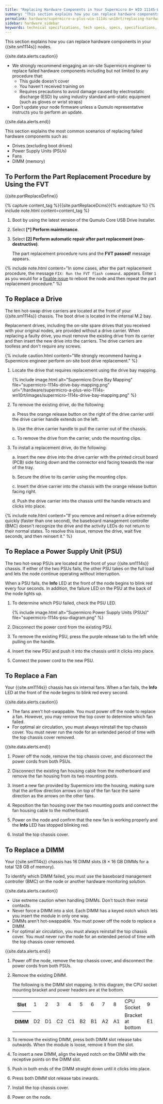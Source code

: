 ```yaml
---
title: "Replacing Hardware Components in Your Supermicro A+ WIO 1114S-WN10RT Nodes"
summary: "This section explains how you can replace hardware components in your Supermicro A+ WIO 1114S-WN10RT nodes."
permalink: hardware/supermicro-a-plus-wio-1114s-wn10rt/replacing-hardware-components.html
sidebar: hardware_sidebar
keywords: technical specifications, tech specs, specs, specifications, Supermicro 1114S, WN10RT
---
```


This section explains how you can replace hardware components in your {{site.sm1114s}} nodes.

{{site.data.alerts.caution}}
<ul>
  <li>We strongly recommend engaging an on-site Supermicro engineer to replace failed hardware components including but not limited to any procedure that:
    <ul>
      <li>This guide doesn't cover</li>
      <li>You haven't received training on</li>
      <li>Requires precautions to avoid damage caused by electrostatic discharge (ESD) by using industry standard anti-static equipment (such as gloves or wrist straps)</li>
    </ul>
  </li>
  <li>Don't update your node firmware unless a Qumulo representative instructs you to perform an update.</li>
</ul>
{{site.data.alerts.end}}

This section explains the most common scenarios of replacing failed hardware components such as:
* Drives (excluding boot drives)
* Power Supply Units (PSUs)
* Fans
* DIMM (memory)

## To Perform the Part Replacement Procedure by Using the FVT
{{site.partReplaceDefine}}

{% capture content_tag %}{{site.partReplaceDcms}}{% endcapture %}
{% include note.html content=content_tag %}

1. Boot by using the latest version of the Qumulo Core USB Drive Installer.

1. Select **[*] Perform maintenance**.
   
1. Select **[2] Perform automatic repair after part replacement (non-destructive)**.

   The part replacement procedure runs and the **FVT passed!** message appears.

{% include note.html content="In some cases, after the part replacement procedure, the message `FIX: Run the FVT flash command.` appears. Enter `1` as you would for a [fixable issue](/hardware/supermicro-a-plus-wio-1114s-wn10rt/getting-started.html#fixable-issues-during-installation) to reboot the node and then repeat the part replacement procedure." %}

## To Replace a Drive
The ten hot-swap drive carriers are located at the front of your {{site.sm1114s}} chassis. The boot drive is located in the internal M.2 bay.

Replacement drives, including the on-site spare drives that you received with your original nodes, are provided without a drive carrier. When replacing a faulty drive, you must remove the existing drive from its carrier and then insert the new drive into the carriers. The drive carriers are toolless and don't require any screws.

{% include caution.html content="We strongly recommend having a Supermicro engineer perform on-site boot drive replacement." %}

1. Locate the drive that requires replacement using the drive bay mapping.

   {% include image.html alt="Supermicro Drive Bay Mapping" file="supermicro-1114s-drive-bay-mapping.png" url="/hardware/supermicro-a-plus-wio-1114s-wn10rt/images/supermicro-1114s-drive-bay-mapping.png" %}

1. To remove the existing drive, do the following:

   a. Press the orange release button on the right of the drive carrier until the drive carrier handle extends on the left.
    
   b. Use the drive carrier handle to pull the carrier out of the chassis.

   c. To remove the drive from the carrier, undo the mounting clips.

1. To install a replacement drive, do the following:

   a. Insert the new drive into the drive carrier with the printed circuit board (PCB) side facing down and the connector end facing towards the rear of the tray.

   b. Secure the drive to its carrier using the mounting clips.

   c. Insert the drive carrier into the chassis with the orange release button facing right.
   
   d. Push the drive carrier into the chassis until the handle retracts and clicks into place.

{% include note.html content="If you remove and reinsert a drive extremely quickly (faster than one second), the baseboard management controller (BMC) doesn't recognize the drive and the activity LEDs do not return to their normal states. To resolve this issue, remove the drive, wait five seconds, and then reinsert it." %}


## To Replace a Power Supply Unit (PSU)
The two hot-swap PSUs are located at the front of your {{site.sm1114s}} chassis. If either of the two PSUs fails, the other PSU takes on the full load and lets the node continue operating without interruption.

When a PSU fails, the **Info** LED at the front of the node begins to blink red every four seconds. In addition, the failure LED on the PSU at the back of the node lights up.

1. To determine which PSU failed, check the PSU LED.

   {% include image.html alt="Supermicro Power Supply Units (PSUs)" file="supermicro-1114s-psu-diagram.png" %}

1. Disconnect the power cord from the existing PSU.

1. To remove the existing PSU, press the purple release tab to the left while pulling on the handle.

1. Insert the new PSU and push it into the chassis until it clicks into place.

1. Connect the power cord to the new PSU.


## To Replace a Fan
Your {{site.sm1114s}} chassis has six internal fans. When a fan fails, the **Info** LED at the front of the node begins to blink red every second.

{{site.data.alerts.caution}}
<ul>
  <li>The fans aren't hot-swappable. You must power off the node to replace a fan. However, you may remove the top cover to determine which fan failed.</li>
  <li>For optimal air circulation, you must always reinstall the top chassis cover. You must never run the node for an extended period of time with the top chassis cover removed.</li>
</ul>
{{site.data.alerts.end}}

1. Power off the node, remove the top chassis cover, and disconnect the power cords from both PSUs.

1. Disconnect the existing fan housing cable from the motherboard and remove the fan housing from its two mounting posts.

1. Insert a new fan provided by Supermicro into the housing, making sure that the airflow direction arrows on top of the fan face the same direction as the arrows on the other fans.

1. Reposition the fan housing over the two mounting posts and connect the fan housing cable to the motherboard.

1. Power on the node and confirm that the new fan is working properly and the **Info** LED has stopped blinking red.

1. Install the top chassis cover.


## To Replace a DIMM
Your {{site.sm1114s}} chassis has 16 DIMM slots (8 &#215; 16 GB DIMMs for a total 128 GB of memory).

To identify which DIMM failed, you must use the baseboard management controller (BMC) on the node or another hardware monitoring solution.

{{site.data.alerts.caution}}
<ul>
  <li>Use extreme caution when handling DIMMs. Don't touch their metal contacts.</li>
  <li>Never force a DIMM into a slot. Each DIMM has a keyed notch which lets you insert the module in only one way.</li>
  <li>DIMMs aren't hot-swappable. You must power off the node to replace a DIMM.</li>
  <li>For optimal air circulation, you must always reinstall the top chassis cover. You must never run the node for an extended period of time with the top chassis cover removed.</li>
</ul>
{{site.data.alerts.end}}

1. Power off the node, remove the top chassis cover, and disconnect the power cords from both PSUs.

1. Remove the existing DIMM.

   The following is the DIMM slot mapping. In this diagram, the CPU socket mounting bracket and power headers are at the bottom.

    <table>
      <tr>
         <th>Slot</th>
         <td>1</td>
         <td>2</td>
         <td>3</td>
         <td>4</td>
         <td>5</td>
         <td>6</td>
         <td>7</td>
         <td>8</td>
         <td>CPU Socket</td>
         <td>9</td>
         <td>10</td>
         <td>11</td>
         <td>12</td>
         <td>13</td>
         <td>14</td>
         <td>15</td>
         <td>16</td>
      </tr>
      <tr>
         <th>DIMM</th>
         <td>D2</td>
         <td>D1</td>
         <td>C2</td>
         <td>C1</td>
         <td>B2</td>
         <td>B1</td>
         <td>A2</td>
         <td>A1</td>
         <td>Bracket at bottom</td>
         <td>E1</td>
         <td>E2</td>
         <td>F1</td>
         <td>F2</td>
         <td>G1</td>
         <td>G2</td>
         <td>H1</td>
         <td>H2</td>
      </tr>
    </table>
   
1. To remove the existing DIMM, press both DIMM slot release tabs outwards. When the module is loose, remove it from the slot.

1. To insert a new DIMM, align the keyed notch on the DIMM with the receptive points on the DIMM slot.

1. Push in both ends of the DIMM straight down until it clicks into place.

1. Press both DIMM slot release tabs inwards.

1. Install the top chassis cover.

1. Power on the node.
